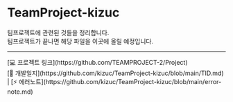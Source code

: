 # TeamProject-kizuc
팀프로젝트에 관련된 것들을 정리합니다.<br>
팀프로젝트가 끝나면 해당 파일을 이곳에 올릴 예정입니다. <br>
<hr>
[💻 프로젝트 링크](https://github.com/TEAMPROJECT-2/Project) <br>
[📝 개발일지](https://github.com/kizuc/TeamProject-kizuc/blob/main/TID.md) | 
[⚡ 에러노트](https://github.com/kizuc/TeamProject-kizuc/blob/main/error-note.md)
